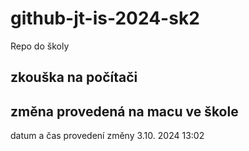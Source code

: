 # github-jt-is-2024-sk2
Repo do školy 

## zkouška na počítači 

## změna provedená na macu ve škole 
datum a čas provedení změny 3.10. 2024 13:02 